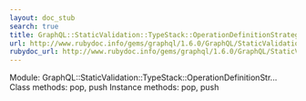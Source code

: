 ```yaml
---
layout: doc_stub
search: true
title: GraphQL::StaticValidation::TypeStack::OperationDefinitionStrategy
url: http://www.rubydoc.info/gems/graphql/1.6.0/GraphQL/StaticValidation/TypeStack/OperationDefinitionStrategy
rubydoc_url: http://www.rubydoc.info/gems/graphql/1.6.0/GraphQL/StaticValidation/TypeStack/OperationDefinitionStrategy
---
```


Module: GraphQL::StaticValidation::TypeStack::OperationDefinitionStr...
Class methods:
pop, push
Instance methods:
pop, push

